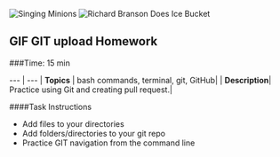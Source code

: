 ![Singing Minions](https://raw.githubusercontent.com/richardbranson/exercises/master/richardbranson/gifs/minion-potato.gif)
![Richard Branson Does Ice Bucket](https://raw.githubusercontent.com/richardbranson/exercises/master/richardbranson/gifs/richardbranson_ice_bucket.gif)

## GIF GIT upload Homework

###Time: 15 min

--- | ---
| __Topics__ | bash commands, terminal, git, GitHub| 
| __Description__| Practice using Git and creating pull request.|    
 


####Task Instructions

- 	Add files to your directories
-	Add folders/directories to your git repo
-	Practice GIT navigation from the command line

